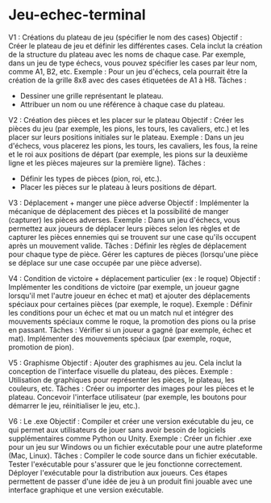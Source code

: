 # Jeu-echec-terminal
V1 : Créations du plateau de jeu (spécifier le nom des cases)
Objectif : Créer le plateau de jeu et définir les différentes cases. Cela inclut la création de la structure du plateau avec les noms de chaque case. Par exemple, dans un jeu de type échecs, vous pouvez spécifier les cases par leur nom, comme A1, B2, etc.
Exemple : Pour un jeu d'échecs, cela pourrait être la création de la grille 8x8 avec des cases étiquetées de A1 à H8.
Tâches :
- Dessiner une grille représentant le plateau.
- Attribuer un nom ou une référence à chaque case du plateau.



V2 : Création des pièces et les placer sur le plateau
Objectif : Créer les pièces du jeu (par exemple, les pions, les tours, les cavaliers, etc.) et les placer sur leurs positions initiales sur le plateau.
Exemple : Dans un jeu d'échecs, vous placerez les pions, les tours, les cavaliers, les fous, la reine et le roi aux positions de départ (par exemple, les pions sur la deuxième ligne et les pièces majeures sur la première ligne).
Tâches :
- Définir les types de pièces (pion, roi, etc.).
- Placer les pièces sur le plateau à leurs positions de départ.



V3 : Déplacement + manger une pièce adverse
Objectif : Implémenter la mécanique de déplacement des pièces et la possibilité de manger (capturer) les pièces adverses.
Exemple : Dans un jeu d'échecs, vous permettez aux joueurs de déplacer leurs pièces selon les règles et de capturer les pièces ennemies qui se trouvent sur une case qu'ils occupent après un mouvement valide.
Tâches :
Définir les règles de déplacement pour chaque type de pièce.
Gérer les captures de pièces (lorsqu'une pièce se déplace sur une case occupée par une pièce adverse).




V4 : Condition de victoire + déplacement particulier (ex : le roque)
Objectif : Implémenter les conditions de victoire (par exemple, un joueur gagne lorsqu'il met l'autre joueur en échec et mat) et ajouter des déplacements spéciaux pour certaines pièces (par exemple, le roque).
Exemple : Définir les conditions pour un échec et mat ou un match nul et intégrer des mouvements spéciaux comme le roque, la promotion des pions ou la prise en passant.
Tâches :
Vérifier si un joueur a gagné (par exemple, échec et mat).
Implémenter des mouvements spéciaux (par exemple, roque, promotion de pion).



V5 : Graphisme
Objectif : Ajouter des graphismes au jeu. Cela inclut la conception de l'interface visuelle du plateau, des pièces.
Exemple : Utilisation de graphiques pour représenter les pièces, le plateau, les couleurs, etc.
Tâches :
Créer ou importer des images pour les pièces et le plateau.
Concevoir l'interface utilisateur (par exemple, les boutons pour démarrer le jeu, réinitialiser le jeu, etc.).



V6 : Le .exe
Objectif : Compiler et créer une version exécutable du jeu, ce qui permet aux utilisateurs de jouer sans avoir besoin de logiciels supplémentaires comme Python ou Unity.
Exemple : Créer un fichier .exe pour un jeu sur Windows ou un fichier exécutable pour une autre plateforme (Mac, Linux).
Tâches :
Compiler le code source dans un fichier exécutable.
Tester l'exécutable pour s'assurer que le jeu fonctionne correctement.
Déployer l'exécutable pour la distribution aux joueurs.
Ces étapes permettent de passer d'une idée de jeu à un produit fini jouable avec une interface graphique et une version exécutable.
